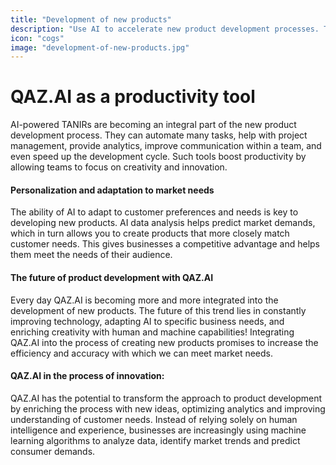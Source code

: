 ```yaml
---
title: "Development of new products"
description: "Use AI to accelerate new product development processes. The innovation you expect!"
icon: "cogs"
image: "development-of-new-products.jpg"
---
```


# QAZ.AI as a productivity tool

AI-powered TANIRs are becoming an integral part of the new product development process. They can automate many tasks, help with project management, provide analytics, improve communication within a team, and even speed up the development cycle. Such tools boost productivity by allowing teams to focus on creativity and innovation.

#### Personalization and adaptation to market needs

The ability of AI to adapt to customer preferences and needs is key to developing new products. AI data analysis helps predict market demands, which in turn allows you to create products that more closely match customer needs. This gives businesses a competitive advantage and helps them meet the needs of their audience.

#### The future of product development with QAZ.AI

Every day QAZ.AI is becoming more and more integrated into the development of new products. The future of this trend lies in constantly improving technology, adapting AI to specific business needs, and enriching creativity with human and machine capabilities! Integrating QAZ.AI into the process of creating new products promises to increase the efficiency and accuracy with which we can meet market needs.

#### QAZ.AI in the process of innovation:

QAZ.AI has the potential to transform the approach to product development by enriching the process with new ideas, optimizing analytics and improving understanding of customer needs. Instead of relying solely on human intelligence and experience, businesses are increasingly using machine learning algorithms to analyze data, identify market trends and predict consumer demands.
